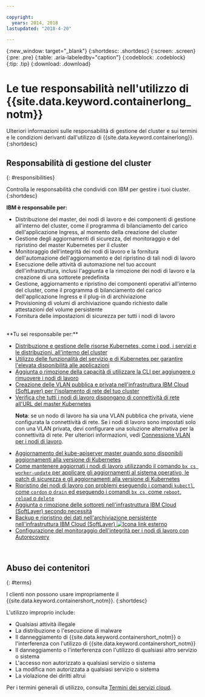 ```yaml
---

copyright:
  years: 2014, 2018
lastupdated: "2018-4-20"

---
```


{:new_window: target="_blank"}
{:shortdesc: .shortdesc}
{:screen: .screen}
{:pre: .pre}
{:table: .aria-labeledby="caption"}
{:codeblock: .codeblock}
{:tip: .tip}
{:download: .download}

# Le tue responsabilità nell'utilizzo di {{site.data.keyword.containerlong_notm}}
Ulteriori informazioni sulle responsabilità di gestione del cluster e sui termini e le condizioni derivanti dall'utilizzo di {{site.data.keyword.containerlong}}.
{:shortdesc}

## Responsabilità di gestione del cluster
{: #responsibilities}

Controlla le responsabilità che condividi con IBM per gestire i tuoi cluster.
{:shortdesc}

**IBM è responsabile per:**

- Distribuzione del master, dei nodi di lavoro e dei componenti di gestione all'interno del cluster, come il programma di bilanciamento del carico dell'applicazione Ingress, al momento della creazione del cluster
- Gestione degli aggiornamenti di sicurezza, del monitoraggio e del ripristino del master Kubernetes per il cluster
- Monitoraggio dell'integrità dei nodi di lavoro e la fornitura dell'automazione dell'aggiornamento e del ripristino di tali nodi di lavoro
- Esecuzione delle attività di automazione nel tuo account dell'infrastruttura, inclusi l'aggiunta e la rimozione dei nodi di lavoro e la creazione di una sottorete predefinita
- Gestione, aggiornamento e ripristino dei componenti operativi all'interno del cluster, come il programma di bilanciamento del carico dell'applicazione Ingress e il plug-in di archiviazione
- Provisioning di volumi di archiviazione quando richiesto dalle attestazioni del volume persistente
- Fornitura delle impostazioni di sicurezza per tutti i nodi di lavoro

</br>
**Tu sei responsabile per:**

- [Distribuzione e gestione delle risorse Kubernetes, come i pod, i servizi e le distribuzioni, all'interno del cluster](cs_app.html#app_cli)
- [Utilizzo delle funzionalità del servizio e di Kubernetes per garantire l'elevata disponibilità alle applicazioni](cs_app.html#highly_available_apps)
- [Aggiunta o rimozione della capacità di utilizzare la CLI per aggiungere o rimuovere i nodi di lavoro](cs_cli_reference.html#cs_worker_add)
- [Creazione delle VLAN pubblica e privata nell'infrastruttura IBM Cloud (SoftLayer) per l'isolamento di rete del tuo cluster](/docs/infrastructure/vlans/getting-started.html#getting-started-with-vlans)
- [Verifica che tutti i nodi di lavoro dispongano di connettività di rete all'URL del master Kubernetes](cs_firewall.html#firewall) <p>**Nota**: se un nodo di lavoro ha sia una VLAN pubblica che privata, viene configurata la connettività di rete. Se i nodi di lavoro sono impostati solo con una VLAN privata, devi configurare una soluzione alternativa per la connettività di rete. Per ulteriori informazioni, vedi [Connessione VLAN per i nodi di lavoro](cs_clusters.html#worker_vlan_connection). </p>
- [Aggiornamento del kube-apiserver master quando sono disponibili aggiornamenti alla versione di Kubernetes](cs_cluster_update.html#master)
- [Come mantenere aggiornati i nodi di lavoro utilizzando il comando `bx cs worker-update` per applicare gli aggiornamenti al sistema operativo, le patch di sicurezza e gli aggiornamenti alla versione di Kubernetes](cs_cluster_update.html#worker_node)
- [Ripristino dei nodi di lavoro con problemi eseguendo i comandi `kubectl`, come `cordon` o `drain` ed eseguendo i comandi `bx cs`, come `reboot`, `reload` o `delete`](cs_cli_reference.html#cs_worker_reboot)
- [Aggiunta o rimozione delle sottoreti nell'infrastruttura IBM Cloud (SoftLayer) secondo necessità](cs_subnets.html#subnets)
- [Backup e ripristino dei dati nell'archiviazione persistente nell'infrastruttura IBM Cloud (SoftLayer) ![Icona link esterno](../icons/launch-glyph.svg "Icona link esterno")](../services/RegistryImages/ibm-backup-restore/index.html)
- [Configurazione del monitoraggio dell'integrità per i nodi di lavoro con Autorecovery](cs_health.html#autorecovery)

<br />


## Abuso dei contenitori
{: #terms}

I clienti non possono usare impropriamente il {{site.data.keyword.containershort_notm}}.
{:shortdesc}

L'utilizzo improprio include:

*   Qualsiasi attività illegale
*   La distribuzione o l'esecuzione di malware
*   Il danneggiamento di {{site.data.keyword.containershort_notm}} o l'interferenza
con l'utilizzo di {{site.data.keyword.containershort_notm}}
*   Il danneggiamento o l'interferenza con l'utilizzo di qualsiasi altro servizio o sistema
*   L'accesso non autorizzato a qualsiasi servizio o sistema
*   La modifica non autorizzata a qualsiasi servizio o sistema
*   La violazione dei diritti altrui


Per i termini generali di utilizzo, consulta [Termini dei
servizi cloud](https://console.bluemix.net/docs/overview/terms-of-use/notices.html#terms).


